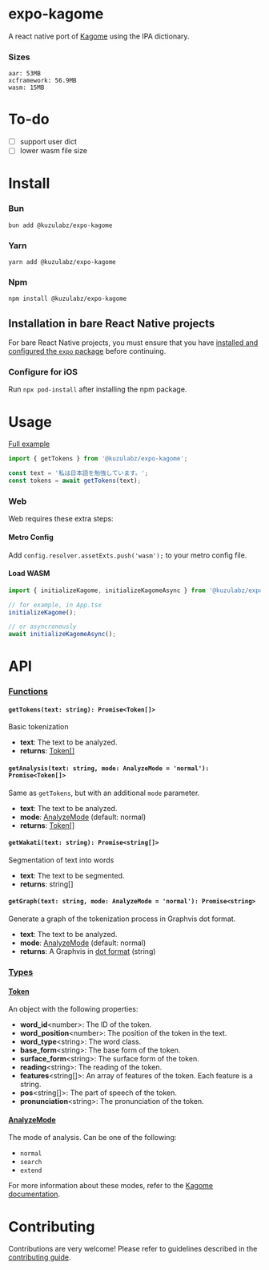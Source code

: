 # expo-kagome

A react native port of [Kagome](https://github.com/ikawaha/kagome) using the IPA dictionary.

### Sizes
```
aar: 53MB
xcframework: 56.9MB
wasm: 15MB
```

# To-do
- [ ] support user dict
- [ ] lower wasm file size

# Install
### Bun
```
bun add @kuzulabz/expo-kagome
```
### Yarn
```
yarn add @kuzulabz/expo-kagome
```
### Npm
```
npm install @kuzulabz/expo-kagome
```

## Installation in bare React Native projects
For bare React Native projects, you must ensure that you have [installed and configured the `expo` package](https://docs.expo.dev/bare/installing-expo-modules/) before continuing.

### Configure for iOS

Run `npx pod-install` after installing the npm package.

# Usage
[Full example](https://github.com/KuzuLabz/expo-kagome/blob/main/example/App.tsx)
```ts
import { getTokens } from '@kuzulabz/expo-kagome';

const text = '私は日本語を勉強しています。';
const tokens = await getTokens(text);
```

### Web
Web requires these extra steps:
#### Metro Config
Add ```config.resolver.assetExts.push('wasm');``` to your metro config file.

#### Load WASM
```typescript
import { initializeKagome, initializeKagomeAsync } from '@kuzulabz/expo-kagome';

// for example, in App.tsx
initializeKagome();

// or asyncronously
await initializeKagomeAsync();
```

# API
### [Functions](https://github.com/KuzuLabz/expo-kagome/blob/main/src/ExpoKagome.types.ts)

#### `getTokens(text: string): Promise<Token[]>`
Basic tokenization
- **text**: The text to be analyzed.
- **returns**: [Token[]](#token)

#### `getAnalysis(text: string, mode: AnalyzeMode = 'normal'): Promise<Token[]>`
Same as `getTokens`, but with an additional `mode` parameter.  
- **text**: The text to be analyzed.
- **mode**: [AnalyzeMode](#analyzemode) (default: normal)
- **returns**: [Token[]](#token)

#### `getWakati(text: string): Promise<string[]>`
Segmentation of text into words
- **text**: The text to be segmented.
- **returns**: string[]

#### `getGraph(text: string, mode: AnalyzeMode = 'normal'): Promise<string>`
Generate a graph of the tokenization process in Graphvis dot format.  
- **text**: The text to be analyzed.
- **mode**: [AnalyzeMode](#analyzemode) (default: normal)
- **returns**: A Graphvis in [dot format](https://graphviz.org/doc/info/lang.html) (string)

### [Types](https://github.com/KuzuLabz/expo-kagome/blob/main/src/ExpoKagome.types.ts)
#### [Token](https://github.com/KuzuLabz/expo-kagome/blob/main/src/ExpoKagome.types.ts)
An object with the following properties:
  - **word_id**\<number\>: The ID of the token.
  - **word_position**\<number\>: The position of the token in the text.
  - **word_type**\<string\>: The word class.
  - **base_form**\<string\>: The base form of the token.
  - **surface_form**\<string\>: The surface form of the token.
  - **reading**\<string\>: The reading of the token.
  - **features**\<string[]\>: An array of features of the token. Each feature is a string.
  - **pos**\<string[]\>: The part of speech of the token.
  - **pronunciation**\<string\>: The pronunciation of the token.

#### [AnalyzeMode]()
The mode of analysis. Can be one of the following:
  - `normal`
  - `search`
  - `extend`

For more information about these modes, refer to the [Kagome documentation](https://github.com/ikawaha/kagome?tab=readme-ov-file#segmentation-modes).

# Contributing

Contributions are very welcome! Please refer to guidelines described in the [contributing guide](https://github.com/KuzuLabz/expo-kagome/blob/main/CONTRIBUTING.md).
